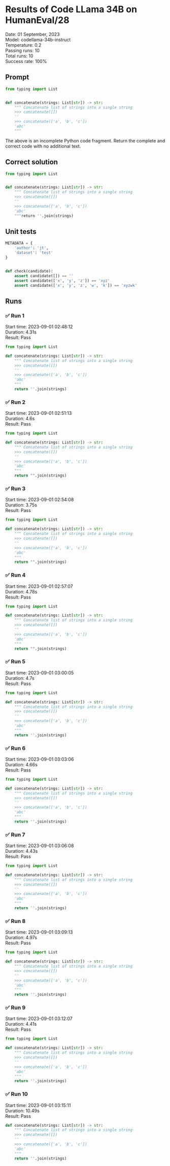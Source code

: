 # Results of Code LLama 34B on HumanEval/28
Date: 01 September, 2023<br />
Model: codellama-34b-instruct<br />
Temperature: 0.2<br />
Passing runs: 10<br />
Total runs: 10<br />
Success rate: 100%
## Prompt
```python
from typing import List


def concatenate(strings: List[str]) -> str:
    """ Concatenate list of strings into a single string
    >>> concatenate([])
    ''
    >>> concatenate(['a', 'b', 'c'])
    'abc'
    """
```
The above is an incomplete Python code fragment. Return the complete and correct code with no additional text.
## Correct solution
```python
from typing import List


def concatenate(strings: List[str]) -> str:
    """ Concatenate list of strings into a single string
    >>> concatenate([])
    ''
    >>> concatenate(['a', 'b', 'c'])
    'abc'
    """return ''.join(strings)
```
## Unit tests
```python
METADATA = {
    'author': 'jt',
    'dataset': 'test'
}


def check(candidate):
    assert candidate([]) == ''
    assert candidate(['x', 'y', 'z']) == 'xyz'
    assert candidate(['x', 'y', 'z', 'w', 'k']) == 'xyzwk'
```
## Runs
### ✅ Run 1
Start time: 2023-09-01 02:48:12<br />
Duration: 4.31s<br />
Result: Pass
```python
from typing import List

def concatenate(strings: List[str]) -> str:
    """ Concatenate list of strings into a single string
    >>> concatenate([])
    ''
    >>> concatenate(['a', 'b', 'c'])
    'abc'
    """
    return ''.join(strings)
```
### ✅ Run 2
Start time: 2023-09-01 02:51:13<br />
Duration: 4.6s<br />
Result: Pass
```python
from typing import List

def concatenate(strings: List[str]) -> str:
    """ Concatenate list of strings into a single string
    >>> concatenate([])
    ''
    >>> concatenate(['a', 'b', 'c'])
    'abc'
    """
    return "".join(strings)
```
### ✅ Run 3
Start time: 2023-09-01 02:54:08<br />
Duration: 3.75s<br />
Result: Pass
```python
from typing import List

def concatenate(strings: List[str]) -> str:
    """ Concatenate list of strings into a single string
    >>> concatenate([])
    ''
    >>> concatenate(['a', 'b', 'c'])
    'abc'
    """
    return "".join(strings)
```
### ✅ Run 4
Start time: 2023-09-01 02:57:07<br />
Duration: 4.78s<br />
Result: Pass
```python
from typing import List

def concatenate(strings: List[str]) -> str:
    """ Concatenate list of strings into a single string
    >>> concatenate([])
    ''
    >>> concatenate(['a', 'b', 'c'])
    'abc'
    """
    return "".join(strings)
```
### ✅ Run 5
Start time: 2023-09-01 03:00:05<br />
Duration: 4.7s<br />
Result: Pass
```python
from typing import List

def concatenate(strings: List[str]) -> str:
    """ Concatenate list of strings into a single string
    >>> concatenate([])
    ''
    >>> concatenate(['a', 'b', 'c'])
    'abc'
    """
    return ''.join(strings)
```
### ✅ Run 6
Start time: 2023-09-01 03:03:06<br />
Duration: 4.66s<br />
Result: Pass
```python
from typing import List

def concatenate(strings: List[str]) -> str:
    """ Concatenate list of strings into a single string
    >>> concatenate([])
    ''
    >>> concatenate(['a', 'b', 'c'])
    'abc'
    """
    return ''.join(strings)
```
### ✅ Run 7
Start time: 2023-09-01 03:06:08<br />
Duration: 4.43s<br />
Result: Pass
```python
from typing import List

def concatenate(strings: List[str]) -> str:
    """ Concatenate list of strings into a single string
    >>> concatenate([])
    ''
    >>> concatenate(['a', 'b', 'c'])
    'abc'
    """
    return ''.join(strings)
```
### ✅ Run 8
Start time: 2023-09-01 03:09:13<br />
Duration: 4.97s<br />
Result: Pass
```python
from typing import List

def concatenate(strings: List[str]) -> str:
    """ Concatenate list of strings into a single string
    >>> concatenate([])
    ''
    >>> concatenate(['a', 'b', 'c'])
    'abc'
    """
    return ''.join(strings)
```
### ✅ Run 9
Start time: 2023-09-01 03:12:07<br />
Duration: 4.41s<br />
Result: Pass
```python
from typing import List

def concatenate(strings: List[str]) -> str:
    """ Concatenate list of strings into a single string
    >>> concatenate([])
    ''
    >>> concatenate(['a', 'b', 'c'])
    'abc'
    """
    return ''.join(strings)
```
### ✅ Run 10
Start time: 2023-09-01 03:15:11<br />
Duration: 10.49s<br />
Result: Pass
```python
def concatenate(strings: List[str]) -> str:
    """ Concatenate list of strings into a single string
    >>> concatenate([])
    ''
    >>> concatenate(['a', 'b', 'c'])
    'abc'
    """
    return ''.join(strings)
```
